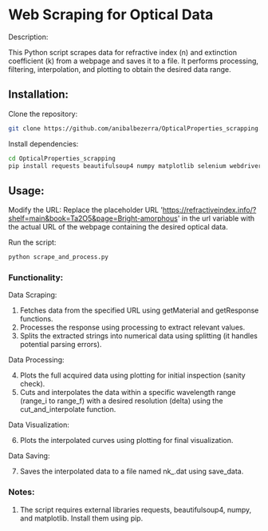 # Web Scraping for Optical Data

Description:

This Python script scrapes data for refractive index (n) and extinction coefficient (k) from a webpage and saves it to a file. It performs processing, filtering, interpolation, and plotting to obtain the desired data range.

## Installation:

Clone the repository:
```Bash
git clone https://github.com/anibalbezerra/OpticalProperties_scrapping.git
```

Install dependencies:
```Bash
cd OpticalProperties_scrapping
pip install requests beautifulsoup4 numpy matplotlib selenium webdriver_manager
```

## Usage:

Modify the URL:
Replace the placeholder URL 'https://refractiveindex.info/?shelf=main&book=Ta2O5&page=Bright-amorphous' in the url variable with the actual URL of the webpage containing the desired optical data.

Run the script:
```Bash
python scrape_and_process.py
```

### Functionality:

Data Scraping:

1. Fetches data from the specified URL using getMaterial and getResponse functions.
2. Processes the response using processing to extract relevant values.
3. Splits the extracted strings into numerical data using splitting (it handles potential parsing errors).

Data Processing:

4. Plots the full acquired data using plotting for initial inspection (sanity check).
5. Cuts and interpolates the data within a specific wavelength range (range_i to range_f) with a desired resolution (delta) using the cut_and_interpolate function.

Data Visualization:

6. Plots the interpolated curves using plotting for final visualization.

Data Saving:

7. Saves the interpolated data to a file named nk_<material>.dat using save_data.

### Notes:

1. The script requires external libraries requests, beautifulsoup4, numpy, and matplotlib. Install them using pip.

   

